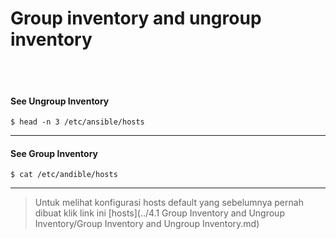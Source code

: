 # Group inventory and ungroup inventory
<br><br>
#### See Ungroup Inventory
```
$ head -n 3 /etc/ansible/hosts
```
---
#### See Group Inventory
```
$ cat /etc/andible/hosts
```
---
> Untuk melihat konfigurasi hosts default yang sebelumnya pernah dibuat klik link ini [hosts](../4.1 Group Inventory and Ungroup Inventory/Group Inventory and Ungroup Inventory.md)